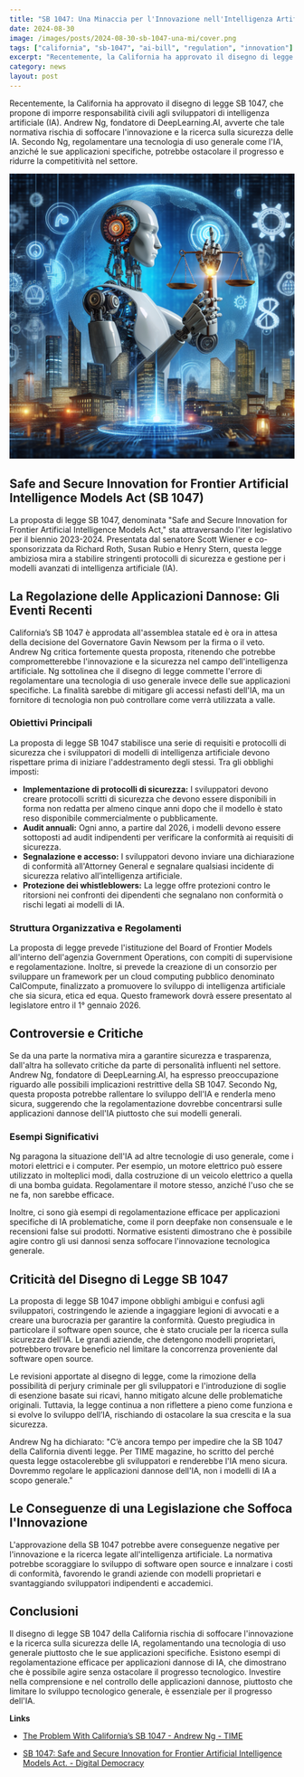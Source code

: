 ```yaml
---
title: "SB 1047: Una Minaccia per l'Innovazione nell'Intelligenza Artificiale"
date: 2024-08-30
image: /images/posts/2024-08-30-sb-1047-una-mi/cover.png
tags: ["california", "sb-1047", "ai-bill", "regulation", "innovation"]
excerpt: "Recentemente, la California ha approvato il disegno di legge SB 1047, che propone di imporre responsabilità civili agli sviluppatori AI"
category: news
layout: post
---
```

Recentemente, la California ha approvato il disegno di legge SB 1047, che propone di imporre responsabilità civili agli sviluppatori di intelligenza artificiale (IA). Andrew Ng, fondatore di DeepLearning.AI, avverte che tale normativa rischia di soffocare l'innovazione e la ricerca sulla sicurezza delle IA. Secondo Ng, regolamentare una tecnologia di uso generale come l'IA, anziché le sue applicazioni specifiche, potrebbe ostacolare il progresso e ridurre la competitività nel settore.

![cover](/images/posts/2024-08-30-sb-1047-una-mi/cover.png)

## Safe and Secure Innovation for Frontier Artificial Intelligence Models Act (SB 1047)

La proposta di legge SB 1047, denominata "Safe and Secure Innovation for Frontier Artificial Intelligence Models Act," sta attraversando l'iter legislativo per il biennio 2023-2024. Presentata dal senatore Scott Wiener e co-sponsorizzata da Richard Roth, Susan Rubio e Henry Stern, questa legge ambiziosa mira a stabilire stringenti protocolli di sicurezza e gestione per i modelli avanzati di intelligenza artificiale (IA).


## La Regolazione delle Applicazioni Dannose: Gli Eventi Recenti

California’s SB 1047 è approdata all'assemblea statale ed è ora in attesa della decisione del Governatore Gavin Newsom per la firma o il veto. Andrew Ng critica fortemente questa proposta, ritenendo che potrebbe comprometterebbe l'innovazione e la sicurezza nel campo dell'intelligenza artificiale. Ng sottolinea che il disegno di legge commette l'errore di regolamentare una tecnologia di uso generale invece delle sue applicazioni specifiche. La finalità sarebbe di mitigare gli accessi nefasti dell'IA, ma un fornitore di tecnologia non può controllare come verrà utilizzata a valle.

### Obiettivi Principali

La proposta di legge SB 1047 stabilisce una serie di requisiti e protocolli di sicurezza che i sviluppatori di modelli di intelligenza artificiale devono rispettare prima di iniziare l'addestramento degli stessi. Tra gli obblighi imposti:
- **Implementazione di protocolli di sicurezza:** I sviluppatori devono creare protocolli scritti di sicurezza che devono essere disponibili in forma non redatta per almeno cinque anni dopo che il modello è stato reso disponibile commercialmente o pubblicamente.
- **Audit annuali:** Ogni anno, a partire dal 2026, i modelli devono essere sottoposti ad audit indipendenti per verificare la conformità ai requisiti di sicurezza.
- **Segnalazione e accesso:** I sviluppatori devono inviare una dichiarazione di conformità all'Attorney General e segnalare qualsiasi incidente di sicurezza relativo all’intelligenza artificiale.
- **Protezione dei whistleblowers:** La legge offre protezioni contro le ritorsioni nei confronti dei dipendenti che segnalano non conformità o rischi legati ai modelli di IA.

### Struttura Organizzativa e Regolamenti

La proposta di legge prevede l'istituzione del Board of Frontier Models all'interno dell'agenzia Government Operations, con compiti di supervisione e regolamentazione. Inoltre, si prevede la creazione di un consorzio per sviluppare un framework per un cloud computing pubblico denominato CalCompute, finalizzato a promuovere lo sviluppo di intelligenza artificiale che sia sicura, etica ed equa. Questo framework dovrà essere presentato al legislatore entro il 1° gennaio 2026.

## Controversie e Critiche

Se da una parte la normativa mira a garantire sicurezza e trasparenza, dall'altra ha sollevato critiche da parte di personalità influenti nel settore. Andrew Ng, fondatore di DeepLearning.AI, ha espresso preoccupazione riguardo alle possibili implicazioni restrittive della SB 1047. Secondo Ng, questa proposta potrebbe rallentare lo sviluppo dell'IA e renderla meno sicura, suggerendo che la regolamentazione dovrebbe concentrarsi sulle applicazioni dannose dell'IA piuttosto che sui modelli generali.


### Esempi Significativi

Ng paragona la situazione dell'IA ad altre tecnologie di uso generale, come i motori elettrici e i computer. Per esempio, un motore elettrico può essere utilizzato in molteplici modi, dalla costruzione di un veicolo elettrico a quella di una bomba guidata. Regolamentare il motore stesso, anziché l'uso che se ne fa, non sarebbe efficace. 

Inoltre, ci sono già esempi di regolamentazione efficace per applicazioni specifiche di IA problematiche, come il porn deepfake non consensuale e le recensioni false sui prodotti. Normative esistenti dimostrano che è possibile agire contro gli usi dannosi senza soffocare l'innovazione tecnologica generale.

## Criticità del Disegno di Legge SB 1047

La proposta di legge SB 1047 impone obblighi ambigui e confusi agli sviluppatori, costringendo le aziende a ingaggiare legioni di avvocati e a creare una burocrazia per garantire la conformità. Questo pregiudica in particolare il software open source, che è stato cruciale per la ricerca sulla sicurezza dell'IA. Le grandi aziende, che detengono modelli proprietari, potrebbero trovare beneficio nel limitare la concorrenza proveniente dal software open source.

Le revisioni apportate al disegno di legge, come la rimozione della possibilità di perjury criminale per gli sviluppatori e l'introduzione di soglie di esenzione basate sui ricavi, hanno mitigato alcune delle problematiche originali. Tuttavia, la legge continua a non riflettere a pieno come funziona e si evolve lo sviluppo dell’IA, rischiando di ostacolare la sua crescita e la sua sicurezza.


Andrew Ng ha dichiarato: "C’è ancora tempo per impedire che la SB 1047 della California diventi legge. Per TIME magazine, ho scritto del perché questa legge ostacolerebbe gli sviluppatori e renderebbe l'IA meno sicura. Dovremmo regolare le applicazioni dannose dell'IA, non i modelli di IA a scopo generale."

## Le Conseguenze di una Legislazione che Soffoca l'Innovazione

L'approvazione della SB 1047 potrebbe avere conseguenze negative per l'innovazione e la ricerca legate all'intelligenza artificiale. La normativa potrebbe scoraggiare lo sviluppo di software open source e innalzare i costi di conformità, favorendo le grandi aziende con modelli proprietari e svantaggiando sviluppatori indipendenti e accademici. 

## Conclusioni

Il disegno di legge SB 1047 della California rischia di soffocare l'innovazione e la ricerca sulla sicurezza delle IA, regolamentando una tecnologia di uso generale piuttosto che le sue applicazioni specifiche. Esistono esempi di regolamentazione efficace per applicazioni dannose di IA, che dimostrano che è possibile agire senza ostacolare il progresso tecnologico. Investire nella comprensione e nel controllo delle applicazioni dannose, piuttosto che limitare lo sviluppo tecnologico generale, è essenziale per il progresso dell'IA.

**Links**


- [The Problem With California’s SB 1047 - Andrew Ng - TIME](https://time.com/collection/time100-voices/7016134/california-sb-1047-ai/)

- [SB 1047: Safe and Secure Innovation for Frontier Artificial Intelligence Models Act. - Digital Democracy](https://digitaldemocracy.calmatters.org/bills/ca_202320240sb1047)